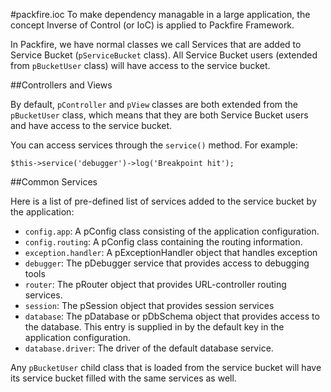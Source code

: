 #packfire.ioc
To make dependency managable in a large application, the concept Inverse of Control (or IoC) is applied to Packfire Framework. 

In Packfire, we have normal classes we call Services that are added to Service Bucket (`pServiceBucket` class). All Service Bucket users (extended from `pBucketUser` class) will have access to the service bucket. 

##Controllers and Views

By default, `pController` and `pView` classes are both extended from the `pBucketUser` class, which means that they are both Service Bucket users and have access to the service bucket. 

You can access services through the `service()` method. For example:

    $this->service('debugger')->log('Breakpoint hit');

##Common Services

Here is a list of pre-defined list of services added to the service bucket by the application:

 - `config.app`: A pConfig class consisting of the application configuration.
 - `config.routing`: A pConfig class containing the routing information.
 - `exception.handler`: A pExceptionHandler object that handles exception
 - `debugger`: The pDebugger service that provides access to debugging tools
 - `router`: The pRouter object that provides URL-controller routing services.
 - `session`: The pSession object that provides session services
 - `database`: The pDatabase or pDbSchema object that provides access to the database. This entry is supplied in by the default key in the application configuration.
 - `database.driver`: The driver of the default database service.

Any `pBucketUser` child class that is loaded from the service bucket will have its service bucket filled with the same services as well.